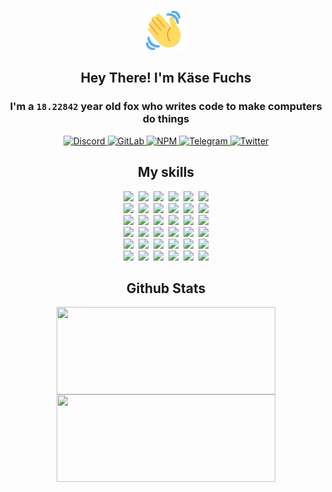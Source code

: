 <div><p align=center><img src=./resources/images/wave.gif width=64px height=64px></p><h2 align=center>Hey There! I'm Käse Fuchs</h2><h3 align=center>I'm a <code>18.22842</code> year old fox who writes code to make computers do things</h3><p align=center><a href=https://discord.com/users/507526681125322772><img alt=Discord src="https://img.shields.io/badge/Discord-5865F2?logo=discord&logoColor=white&style=flat-square#1fc126f17a8241acc839cb2af8818db2"> </a><a href=https://gitlab.com/kasefuchs><img alt=GitLab src="https://img.shields.io/badge/GitLab-330F63?logo=gitlab&logoColor=white&style=flat-square#1fc126f17a8241acc839cb2af8818db2"> </a><a href=https://npmjs.com/~kasefuchs><img alt=NPM src="https://img.shields.io/badge/NPM-CB3837?logo=npm&logoColor=white&style=flat-square#1fc126f17a8241acc839cb2af8818db2"> </a><a href=https://t.me/kasefuchs><img alt=Telegram src="https://img.shields.io/badge/Telegram-2CA5E0?logo=telegram&logoColor=white&style=flat-square#1fc126f17a8241acc839cb2af8818db2"> </a><a href=https://twitter.com/kasefuchs><img alt=Twitter src="https://img.shields.io/badge/Twitter-1DA1F2?logo=twitter&logoColor=white&style=flat-square#1fc126f17a8241acc839cb2af8818db2"></a></p><h2 align=center>My skills</h2><p align=center><a href=https://aws.amazon.com/ ><picture><source srcset="https://skillicons.dev/icons?i=aws&theme=dark#1fc126f17a8241acc839cb2af8818db2" media="(prefers-color-scheme: dark)"><source srcset="https://skillicons.dev/icons?i=aws&theme=light#1fc126f17a8241acc839cb2af8818db2" media="(prefers-color-scheme: light), (prefers-color-scheme: no-preference)"><img src="https://skillicons.dev/icons?i=aws&theme=light#1fc126f17a8241acc839cb2af8818db2"></picture></a>&nbsp;&nbsp;<a href=https://en.wikipedia.org/wiki/Bash_(Unix_shell)><picture><source srcset="https://skillicons.dev/icons?i=bash&theme=dark#1fc126f17a8241acc839cb2af8818db2" media="(prefers-color-scheme: dark)"><source srcset="https://skillicons.dev/icons?i=bash&theme=light#1fc126f17a8241acc839cb2af8818db2" media="(prefers-color-scheme: light), (prefers-color-scheme: no-preference)"><img src="https://skillicons.dev/icons?i=bash&theme=light#1fc126f17a8241acc839cb2af8818db2"></picture></a>&nbsp;&nbsp;<a href=https://discord.com/developers/docs><picture><source srcset="https://skillicons.dev/icons?i=bots&theme=dark#1fc126f17a8241acc839cb2af8818db2" media="(prefers-color-scheme: dark)"><source srcset="https://skillicons.dev/icons?i=bots&theme=light#1fc126f17a8241acc839cb2af8818db2" media="(prefers-color-scheme: light), (prefers-color-scheme: no-preference)"><img src="https://skillicons.dev/icons?i=bots&theme=light#1fc126f17a8241acc839cb2af8818db2"></picture></a>&nbsp;&nbsp;<a href=https://www.cloudflare.com/ ><picture><source srcset="https://skillicons.dev/icons?i=cloudflare&theme=dark#1fc126f17a8241acc839cb2af8818db2" media="(prefers-color-scheme: dark)"><source srcset="https://skillicons.dev/icons?i=cloudflare&theme=light#1fc126f17a8241acc839cb2af8818db2" media="(prefers-color-scheme: light), (prefers-color-scheme: no-preference)"><img src="https://skillicons.dev/icons?i=cloudflare&theme=light#1fc126f17a8241acc839cb2af8818db2"></picture></a>&nbsp;&nbsp;<a href=https://en.wikipedia.org/wiki/CSS><picture><source srcset="https://skillicons.dev/icons?i=css&theme=dark#1fc126f17a8241acc839cb2af8818db2" media="(prefers-color-scheme: dark)"><source srcset="https://skillicons.dev/icons?i=css&theme=light#1fc126f17a8241acc839cb2af8818db2" media="(prefers-color-scheme: light), (prefers-color-scheme: no-preference)"><img src="https://skillicons.dev/icons?i=css&theme=light#1fc126f17a8241acc839cb2af8818db2"></picture></a>&nbsp;&nbsp;<a href=https://www.docker.com/ ><picture><source srcset="https://skillicons.dev/icons?i=docker&theme=dark#1fc126f17a8241acc839cb2af8818db2" media="(prefers-color-scheme: dark)"><source srcset="https://skillicons.dev/icons?i=docker&theme=light#1fc126f17a8241acc839cb2af8818db2" media="(prefers-color-scheme: light), (prefers-color-scheme: no-preference)"><img src="https://skillicons.dev/icons?i=docker&theme=light#1fc126f17a8241acc839cb2af8818db2"></picture></a><br><a href=https://www.electronjs.org/ ><picture><source srcset="https://skillicons.dev/icons?i=electron&theme=dark#1fc126f17a8241acc839cb2af8818db2" media="(prefers-color-scheme: dark)"><source srcset="https://skillicons.dev/icons?i=electron&theme=light#1fc126f17a8241acc839cb2af8818db2" media="(prefers-color-scheme: light), (prefers-color-scheme: no-preference)"><img src="https://skillicons.dev/icons?i=electron&theme=light#1fc126f17a8241acc839cb2af8818db2"></picture></a>&nbsp;&nbsp;<a href=https://expressjs.com/ ><picture><source srcset="https://skillicons.dev/icons?i=express&theme=dark#1fc126f17a8241acc839cb2af8818db2" media="(prefers-color-scheme: dark)"><source srcset="https://skillicons.dev/icons?i=express&theme=light#1fc126f17a8241acc839cb2af8818db2" media="(prefers-color-scheme: light), (prefers-color-scheme: no-preference)"><img src="https://skillicons.dev/icons?i=express&theme=light#1fc126f17a8241acc839cb2af8818db2"></picture></a>&nbsp;&nbsp;<a href=https://www.figma.com/ ><picture><source srcset="https://skillicons.dev/icons?i=figma&theme=dark#1fc126f17a8241acc839cb2af8818db2" media="(prefers-color-scheme: dark)"><source srcset="https://skillicons.dev/icons?i=figma&theme=light#1fc126f17a8241acc839cb2af8818db2" media="(prefers-color-scheme: light), (prefers-color-scheme: no-preference)"><img src="https://skillicons.dev/icons?i=figma&theme=light#1fc126f17a8241acc839cb2af8818db2"></picture></a>&nbsp;&nbsp;<a href=https://firebase.google.com/ ><picture><source srcset="https://skillicons.dev/icons?i=firebase&theme=dark#1fc126f17a8241acc839cb2af8818db2" media="(prefers-color-scheme: dark)"><source srcset="https://skillicons.dev/icons?i=firebase&theme=light#1fc126f17a8241acc839cb2af8818db2" media="(prefers-color-scheme: light), (prefers-color-scheme: no-preference)"><img src="https://skillicons.dev/icons?i=firebase&theme=light#1fc126f17a8241acc839cb2af8818db2"></picture></a>&nbsp;&nbsp;<a href=https://flask.palletsprojects.com/ ><picture><source srcset="https://skillicons.dev/icons?i=flask&theme=dark#1fc126f17a8241acc839cb2af8818db2" media="(prefers-color-scheme: dark)"><source srcset="https://skillicons.dev/icons?i=flask&theme=light#1fc126f17a8241acc839cb2af8818db2" media="(prefers-color-scheme: light), (prefers-color-scheme: no-preference)"><img src="https://skillicons.dev/icons?i=flask&theme=light#1fc126f17a8241acc839cb2af8818db2"></picture></a>&nbsp;&nbsp;<a href=https://cloud.google.com/ ><picture><source srcset="https://skillicons.dev/icons?i=gcp&theme=dark#1fc126f17a8241acc839cb2af8818db2" media="(prefers-color-scheme: dark)"><source srcset="https://skillicons.dev/icons?i=gcp&theme=light#1fc126f17a8241acc839cb2af8818db2" media="(prefers-color-scheme: light), (prefers-color-scheme: no-preference)"><img src="https://skillicons.dev/icons?i=gcp&theme=light#1fc126f17a8241acc839cb2af8818db2"></picture></a><br><a href=https://git-scm.com/ ><picture><source srcset="https://skillicons.dev/icons?i=git&theme=dark#1fc126f17a8241acc839cb2af8818db2" media="(prefers-color-scheme: dark)"><source srcset="https://skillicons.dev/icons?i=git&theme=light#1fc126f17a8241acc839cb2af8818db2" media="(prefers-color-scheme: light), (prefers-color-scheme: no-preference)"><img src="https://skillicons.dev/icons?i=git&theme=light#1fc126f17a8241acc839cb2af8818db2"></picture></a>&nbsp;&nbsp;<a href=https://github.com/ ><picture><source srcset="https://skillicons.dev/icons?i=github&theme=dark#1fc126f17a8241acc839cb2af8818db2" media="(prefers-color-scheme: dark)"><source srcset="https://skillicons.dev/icons?i=github&theme=light#1fc126f17a8241acc839cb2af8818db2" media="(prefers-color-scheme: light), (prefers-color-scheme: no-preference)"><img src="https://skillicons.dev/icons?i=github&theme=light#1fc126f17a8241acc839cb2af8818db2"></picture></a>&nbsp;&nbsp;<a href=https://gitlab.com/ ><picture><source srcset="https://skillicons.dev/icons?i=gitlab&theme=dark#1fc126f17a8241acc839cb2af8818db2" media="(prefers-color-scheme: dark)"><source srcset="https://skillicons.dev/icons?i=gitlab&theme=light#1fc126f17a8241acc839cb2af8818db2" media="(prefers-color-scheme: light), (prefers-color-scheme: no-preference)"><img src="https://skillicons.dev/icons?i=gitlab&theme=light#1fc126f17a8241acc839cb2af8818db2"></picture></a>&nbsp;&nbsp;<a href=https://www.heroku.com/ ><picture><source srcset="https://skillicons.dev/icons?i=heroku&theme=dark#1fc126f17a8241acc839cb2af8818db2" media="(prefers-color-scheme: dark)"><source srcset="https://skillicons.dev/icons?i=heroku&theme=light#1fc126f17a8241acc839cb2af8818db2" media="(prefers-color-scheme: light), (prefers-color-scheme: no-preference)"><img src="https://skillicons.dev/icons?i=heroku&theme=light#1fc126f17a8241acc839cb2af8818db2"></picture></a>&nbsp;&nbsp;<a href=https://en.wikipedia.org/wiki/HTML><picture><source srcset="https://skillicons.dev/icons?i=html&theme=dark#1fc126f17a8241acc839cb2af8818db2" media="(prefers-color-scheme: dark)"><source srcset="https://skillicons.dev/icons?i=html&theme=light#1fc126f17a8241acc839cb2af8818db2" media="(prefers-color-scheme: light), (prefers-color-scheme: no-preference)"><img src="https://skillicons.dev/icons?i=html&theme=light#1fc126f17a8241acc839cb2af8818db2"></picture></a>&nbsp;&nbsp;<a href=https://en.wikipedia.org/wiki/JavaScript><picture><source srcset="https://skillicons.dev/icons?i=js&theme=dark#1fc126f17a8241acc839cb2af8818db2" media="(prefers-color-scheme: dark)"><source srcset="https://skillicons.dev/icons?i=js&theme=light#1fc126f17a8241acc839cb2af8818db2" media="(prefers-color-scheme: light), (prefers-color-scheme: no-preference)"><img src="https://skillicons.dev/icons?i=js&theme=light#1fc126f17a8241acc839cb2af8818db2"></picture></a><br><a href=https://en.wikipedia.org/wiki/Linux><picture><source srcset="https://skillicons.dev/icons?i=linux&theme=dark#1fc126f17a8241acc839cb2af8818db2" media="(prefers-color-scheme: dark)"><source srcset="https://skillicons.dev/icons?i=linux&theme=light#1fc126f17a8241acc839cb2af8818db2" media="(prefers-color-scheme: light), (prefers-color-scheme: no-preference)"><img src="https://skillicons.dev/icons?i=linux&theme=light#1fc126f17a8241acc839cb2af8818db2"></picture></a>&nbsp;&nbsp;<a href=https://mui.com/ ><picture><source srcset="https://skillicons.dev/icons?i=materialui&theme=dark#1fc126f17a8241acc839cb2af8818db2" media="(prefers-color-scheme: dark)"><source srcset="https://skillicons.dev/icons?i=materialui&theme=light#1fc126f17a8241acc839cb2af8818db2" media="(prefers-color-scheme: light), (prefers-color-scheme: no-preference)"><img src="https://skillicons.dev/icons?i=materialui&theme=light#1fc126f17a8241acc839cb2af8818db2"></picture></a>&nbsp;&nbsp;<a href=https://en.wikipedia.org/wiki/Markdown><picture><source srcset="https://skillicons.dev/icons?i=md&theme=dark#1fc126f17a8241acc839cb2af8818db2" media="(prefers-color-scheme: dark)"><source srcset="https://skillicons.dev/icons?i=md&theme=light#1fc126f17a8241acc839cb2af8818db2" media="(prefers-color-scheme: light), (prefers-color-scheme: no-preference)"><img src="https://skillicons.dev/icons?i=md&theme=light#1fc126f17a8241acc839cb2af8818db2"></picture></a>&nbsp;&nbsp;<a href=https://www.mongodb.com/ ><picture><source srcset="https://skillicons.dev/icons?i=mongodb&theme=dark#1fc126f17a8241acc839cb2af8818db2" media="(prefers-color-scheme: dark)"><source srcset="https://skillicons.dev/icons?i=mongodb&theme=light#1fc126f17a8241acc839cb2af8818db2" media="(prefers-color-scheme: light), (prefers-color-scheme: no-preference)"><img src="https://skillicons.dev/icons?i=mongodb&theme=light#1fc126f17a8241acc839cb2af8818db2"></picture></a>&nbsp;&nbsp;<a href=https://www.mysql.com/ ><picture><source srcset="https://skillicons.dev/icons?i=mysql&theme=dark#1fc126f17a8241acc839cb2af8818db2" media="(prefers-color-scheme: dark)"><source srcset="https://skillicons.dev/icons?i=mysql&theme=light#1fc126f17a8241acc839cb2af8818db2" media="(prefers-color-scheme: light), (prefers-color-scheme: no-preference)"><img src="https://skillicons.dev/icons?i=mysql&theme=light#1fc126f17a8241acc839cb2af8818db2"></picture></a>&nbsp;&nbsp;<a href=https://nextjs.org/ ><picture><source srcset="https://skillicons.dev/icons?i=nextjs&theme=dark#1fc126f17a8241acc839cb2af8818db2" media="(prefers-color-scheme: dark)"><source srcset="https://skillicons.dev/icons?i=nextjs&theme=light#1fc126f17a8241acc839cb2af8818db2" media="(prefers-color-scheme: light), (prefers-color-scheme: no-preference)"><img src="https://skillicons.dev/icons?i=nextjs&theme=light#1fc126f17a8241acc839cb2af8818db2"></picture></a><br><a href=https://nodejs.org/en/ ><picture><source srcset="https://skillicons.dev/icons?i=nodejs&theme=dark#1fc126f17a8241acc839cb2af8818db2" media="(prefers-color-scheme: dark)"><source srcset="https://skillicons.dev/icons?i=nodejs&theme=light#1fc126f17a8241acc839cb2af8818db2" media="(prefers-color-scheme: light), (prefers-color-scheme: no-preference)"><img src="https://skillicons.dev/icons?i=nodejs&theme=light#1fc126f17a8241acc839cb2af8818db2"></picture></a>&nbsp;&nbsp;<a href=https://www.postgresql.org/ ><picture><source srcset="https://skillicons.dev/icons?i=postgres&theme=dark#1fc126f17a8241acc839cb2af8818db2" media="(prefers-color-scheme: dark)"><source srcset="https://skillicons.dev/icons?i=postgres&theme=light#1fc126f17a8241acc839cb2af8818db2" media="(prefers-color-scheme: light), (prefers-color-scheme: no-preference)"><img src="https://skillicons.dev/icons?i=postgres&theme=light#1fc126f17a8241acc839cb2af8818db2"></picture></a>&nbsp;&nbsp;<a href=https://learn.microsoft.com/en-us/powershell/ ><picture><source srcset="https://skillicons.dev/icons?i=powershell&theme=dark#1fc126f17a8241acc839cb2af8818db2" media="(prefers-color-scheme: dark)"><source srcset="https://skillicons.dev/icons?i=powershell&theme=light#1fc126f17a8241acc839cb2af8818db2" media="(prefers-color-scheme: light), (prefers-color-scheme: no-preference)"><img src="https://skillicons.dev/icons?i=powershell&theme=light#1fc126f17a8241acc839cb2af8818db2"></picture></a>&nbsp;&nbsp;<a href=https://www.python.org/ ><picture><source srcset="https://skillicons.dev/icons?i=py&theme=dark#1fc126f17a8241acc839cb2af8818db2" media="(prefers-color-scheme: dark)"><source srcset="https://skillicons.dev/icons?i=py&theme=light#1fc126f17a8241acc839cb2af8818db2" media="(prefers-color-scheme: light), (prefers-color-scheme: no-preference)"><img src="https://skillicons.dev/icons?i=py&theme=light#1fc126f17a8241acc839cb2af8818db2"></picture></a>&nbsp;&nbsp;<a href=https://www.raspberrypi.org/ ><picture><source srcset="https://skillicons.dev/icons?i=raspberrypi&theme=dark#1fc126f17a8241acc839cb2af8818db2" media="(prefers-color-scheme: dark)"><source srcset="https://skillicons.dev/icons?i=raspberrypi&theme=light#1fc126f17a8241acc839cb2af8818db2" media="(prefers-color-scheme: light), (prefers-color-scheme: no-preference)"><img src="https://skillicons.dev/icons?i=raspberrypi&theme=light#1fc126f17a8241acc839cb2af8818db2"></picture></a>&nbsp;&nbsp;<a href=https://reactjs.org/ ><picture><source srcset="https://skillicons.dev/icons?i=react&theme=dark#1fc126f17a8241acc839cb2af8818db2" media="(prefers-color-scheme: dark)"><source srcset="https://skillicons.dev/icons?i=react&theme=light#1fc126f17a8241acc839cb2af8818db2" media="(prefers-color-scheme: light), (prefers-color-scheme: no-preference)"><img src="https://skillicons.dev/icons?i=react&theme=light#1fc126f17a8241acc839cb2af8818db2"></picture></a><br><a href=https://redux.js.org/ ><picture><source srcset="https://skillicons.dev/icons?i=redux&theme=dark#1fc126f17a8241acc839cb2af8818db2" media="(prefers-color-scheme: dark)"><source srcset="https://skillicons.dev/icons?i=redux&theme=light#1fc126f17a8241acc839cb2af8818db2" media="(prefers-color-scheme: light), (prefers-color-scheme: no-preference)"><img src="https://skillicons.dev/icons?i=redux&theme=light#1fc126f17a8241acc839cb2af8818db2"></picture></a>&nbsp;&nbsp;<a href=https://en.wikipedia.org/wiki/Regular_expression><picture><source srcset="https://skillicons.dev/icons?i=regex&theme=dark#1fc126f17a8241acc839cb2af8818db2" media="(prefers-color-scheme: dark)"><source srcset="https://skillicons.dev/icons?i=regex&theme=light#1fc126f17a8241acc839cb2af8818db2" media="(prefers-color-scheme: light), (prefers-color-scheme: no-preference)"><img src="https://skillicons.dev/icons?i=regex&theme=light#1fc126f17a8241acc839cb2af8818db2"></picture></a>&nbsp;&nbsp;<a href=https://en.wikipedia.org/wiki/Sass_(stylesheet_language)><picture><source srcset="https://skillicons.dev/icons?i=sass&theme=dark#1fc126f17a8241acc839cb2af8818db2" media="(prefers-color-scheme: dark)"><source srcset="https://skillicons.dev/icons?i=sass&theme=light#1fc126f17a8241acc839cb2af8818db2" media="(prefers-color-scheme: light), (prefers-color-scheme: no-preference)"><img src="https://skillicons.dev/icons?i=sass&theme=light#1fc126f17a8241acc839cb2af8818db2"></picture></a>&nbsp;&nbsp;<a href=https://www.typescriptlang.org/ ><picture><source srcset="https://skillicons.dev/icons?i=ts&theme=dark#1fc126f17a8241acc839cb2af8818db2" media="(prefers-color-scheme: dark)"><source srcset="https://skillicons.dev/icons?i=ts&theme=light#1fc126f17a8241acc839cb2af8818db2" media="(prefers-color-scheme: light), (prefers-color-scheme: no-preference)"><img src="https://skillicons.dev/icons?i=ts&theme=light#1fc126f17a8241acc839cb2af8818db2"></picture></a>&nbsp;&nbsp;<a href=https://unity.com/ ><picture><source srcset="https://skillicons.dev/icons?i=unity&theme=dark#1fc126f17a8241acc839cb2af8818db2" media="(prefers-color-scheme: dark)"><source srcset="https://skillicons.dev/icons?i=unity&theme=light#1fc126f17a8241acc839cb2af8818db2" media="(prefers-color-scheme: light), (prefers-color-scheme: no-preference)"><img src="https://skillicons.dev/icons?i=unity&theme=light#1fc126f17a8241acc839cb2af8818db2"></picture></a>&nbsp;&nbsp;<a href=https://workers.cloudflare.com/ ><picture><source srcset="https://skillicons.dev/icons?i=workers&theme=dark#1fc126f17a8241acc839cb2af8818db2" media="(prefers-color-scheme: dark)"><source srcset="https://skillicons.dev/icons?i=workers&theme=light#1fc126f17a8241acc839cb2af8818db2" media="(prefers-color-scheme: light), (prefers-color-scheme: no-preference)"><img src="https://skillicons.dev/icons?i=workers&theme=light#1fc126f17a8241acc839cb2af8818db2"></picture></a><br></p><h2 align=center>Github Stats</h2><p align=center><picture><source srcset="https://github-readme-stats-kasefuchs.vercel.app/api/?count_private=true&hide_border=true&hide_rank=true&line_height=20&hide_title=true&username=Kasefuchs&theme=dark#1fc126f17a8241acc839cb2af8818db2" media="(prefers-color-scheme: dark)"><source srcset="https://github-readme-stats-kasefuchs.vercel.app/api/?count_private=true&hide_border=true&hide_rank=true&line_height=20&hide_title=true&username=Kasefuchs&theme=light#1fc126f17a8241acc839cb2af8818db2" media="(prefers-color-scheme: light), (prefers-color-scheme: no-preference)"><img align=middle width=350 height=140 src="https://github-readme-stats-kasefuchs.vercel.app/api/?count_private=true&hide_border=true&hide_rank=true&line_height=20&hide_title=true&username=Kasefuchs&theme=light#1fc126f17a8241acc839cb2af8818db2"></picture><picture><source srcset="https://github-readme-stats-kasefuchs.vercel.app/api/top-langs/?count_private=true&hide_border=true&layout=compact&username=Kasefuchs&theme=dark#1fc126f17a8241acc839cb2af8818db2" media="(prefers-color-scheme: dark)"><source srcset="https://github-readme-stats-kasefuchs.vercel.app/api/top-langs/?count_private=true&hide_border=true&layout=compact&username=Kasefuchs&theme=light#1fc126f17a8241acc839cb2af8818db2" media="(prefers-color-scheme: light), (prefers-color-scheme: no-preference)"><img align=middle width=350 height=140 src="https://github-readme-stats-kasefuchs.vercel.app/api/top-langs/?count_private=true&hide_border=true&layout=compact&username=Kasefuchs&theme=light#1fc126f17a8241acc839cb2af8818db2"></picture></p><img src="https://hit.yhype.me/github/profile?user_id=64592097#1fc126f17a8241acc839cb2af8818db2" alt=""></div>